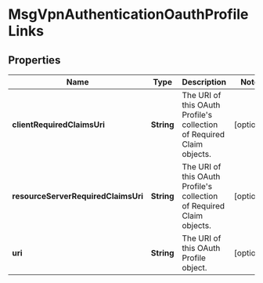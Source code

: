 

# MsgVpnAuthenticationOauthProfileLinks


## Properties

| Name | Type | Description | Notes |
|------------ | ------------- | ------------- | -------------|
|**clientRequiredClaimsUri** | **String** | The URI of this OAuth Profile&#39;s collection of Required Claim objects. |  [optional] |
|**resourceServerRequiredClaimsUri** | **String** | The URI of this OAuth Profile&#39;s collection of Required Claim objects. |  [optional] |
|**uri** | **String** | The URI of this OAuth Profile object. |  [optional] |



